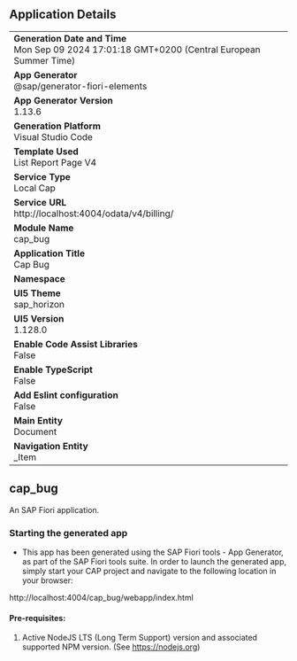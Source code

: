 ## Application Details
|               |
| ------------- |
|**Generation Date and Time**<br>Mon Sep 09 2024 17:01:18 GMT+0200 (Central European Summer Time)|
|**App Generator**<br>@sap/generator-fiori-elements|
|**App Generator Version**<br>1.13.6|
|**Generation Platform**<br>Visual Studio Code|
|**Template Used**<br>List Report Page V4|
|**Service Type**<br>Local Cap|
|**Service URL**<br>http://localhost:4004/odata/v4/billing/
|**Module Name**<br>cap_bug|
|**Application Title**<br>Cap Bug|
|**Namespace**<br>|
|**UI5 Theme**<br>sap_horizon|
|**UI5 Version**<br>1.128.0|
|**Enable Code Assist Libraries**<br>False|
|**Enable TypeScript**<br>False|
|**Add Eslint configuration**<br>False|
|**Main Entity**<br>Document|
|**Navigation Entity**<br>_Item|

## cap_bug

An SAP Fiori application.

### Starting the generated app

-   This app has been generated using the SAP Fiori tools - App Generator, as part of the SAP Fiori tools suite.  In order to launch the generated app, simply start your CAP project and navigate to the following location in your browser:

http://localhost:4004/cap_bug/webapp/index.html

#### Pre-requisites:

1. Active NodeJS LTS (Long Term Support) version and associated supported NPM version.  (See https://nodejs.org)


